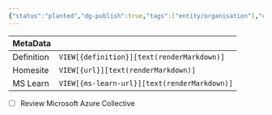 ```yaml
---
{"status":"planted","dg-publish":true,"tags":["entity/organisation"],"creation_date":"2024-05-08 18:35","definition":"Discuss Microsoft Azure with peers and experts","ms-learn-url":"undefined","url":"https://stackoverflow.com/collectives/azure/beta/discussions","aliases":null,"permalink":"/social/microsoft-azure-collective/","dgPassFrontmatter":true}
---
```



| MetaData   |                                              |
| ---------- | -------------------------------------------- |
| Definition | `VIEW[{definition}][text(renderMarkdown)]`   |
| Homesite   | `VIEW[{url}][text(renderMarkdown)]`          |
| MS Learn   | `VIEW[{ms-learn-url}][text(renderMarkdown)]` |

- [ ] Review  Microsoft Azure Collective
